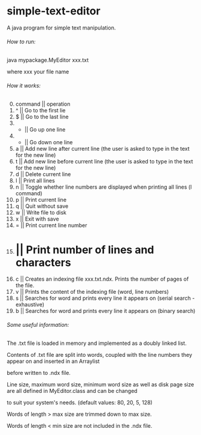 # simple-text-editor

A java program for simple text manipulation.

###### How to run:

java mypackage.MyEditor xxx.txt

where xxx your file name

###### How it works:

0. command  || operation
1.  ^  || Go to the first lie
2.  $  || Go to the last line
3.  -  || Go up one line
4.  +  || Go down one line
5.  a  || Add new line after current line (the user is asked to type in the text for the new line)
6.  t  || Add new line before current line (the user is asked to type in the text for the new line)
7.  d  || Delete current line
8.  l  || Print all lines
9.  n  || Toggle whether line numbers are displayed when printing all lines (l command)
10. p || Print current line
11. q || Quit without save
12. w || Write file to disk
13. x || Exit with save
14. = || Print current line number
15. # || Print number of lines and characters
16. c || Creates an indexing file xxx.txt.ndx. Prints the number of pages of the file.
17. v || Prints the content of the indexing file (word, line numbers)
18. s || Searches for word and prints every line it appears on (serial search - exhaustive)
19. b || Searches for word and prints every line it appears on (binary search)

###### Some useful information:

The .txt file is loaded in memory and implemented as a doubly linked list.

Contents of .txt file are split into words, coupled with the line numbers they appear on and inserted in an Arraylist

before written to .ndx file.

Line size, maximum word size, minimum word size as well as disk page size are all defined in MyEditor.class and can be changed

to suit your system's needs. (default values: 80, 20, 5, 128)

Words of length > max size are trimmed down to max size.

Words of length < min size are not included in the .ndx file.


